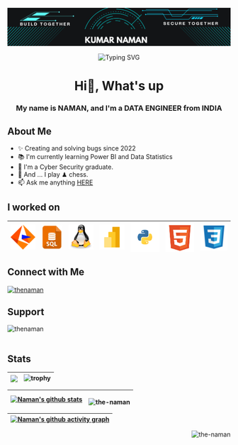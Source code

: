 <!--Code for heading banner-->
![logo](https://github.com/the-naman/the-naman/blob/main/asset/Banner1.png)


<!--This is typing svg.-->
<p align="center" <a href="https://git.io/typing-svg"><img src="https://readme-typing-svg.demolab.com?font=Fira+Code&pause=1000&color=FFFF00&center=true&random=true&width=435&lines=++++++++++++Welcome+to+my+Profile%F0%9F%98%8A;Data+is+new+Fuel%F0%9F%92%B0%F0%9F%92%B2;+The+end+is+the+New+Beginning%F0%9F%98%8D;Make+the+better+world!;Radhe+Radhe%F0%9F%99%8F%F0%9F%99%8F" alt="Typing SVG" /></a>


<!--This below line Heading-->
<h1 align="center">Hi👋, What's up</h1>
<h3 align="center">My name is NAMAN, and I'm a DATA ENGINEER from INDIA</h3>

<!--This below line About me Heading-->
<h2 align="left">About Me</h2>

- ✨ Creating and solving bugs since 2022
- 📚 I'm currently learning Power BI and Data Statistics
- 🪪 I'm a Cyber Security graduate.
- 🎲 And ... I play ♟ chess.
- 📫 Ask me anything [HERE](mailto:messagetonaman@gmail.com)


<!--These below lines show the tools and technology on which I worked-->
<h2 align="left">I worked on</h2>

<!--|INFORMATICA|SQL|LINUX|POWER BI|PYTHON|HTML5|CSS3|-->
| <a href="https://www.informatica.com/in/" target="_blank"><img align="left" title="Informatica" alt="Informatica" width="60px" src="./asset/informatica_svg.svg" style="max-width: 100%;"></a> | <a href="https://www.w3schools.com/sql/" target="_blank"><img align="left" title="SQL" alt="SQL" width="50px" src="./asset/sql.jpeg" style="max-width: 100%;"></a> | <a href="https://www.javatpoint.com/linux-tutorial" target="_blank"><img align="left" title="Linux" alt="Linux" width="60px" src="./asset/linux_svg.svg" style="max-width: 100%;"></a> | <a href="https://learn.microsoft.com/en-us/training/powerplatform/power-bi" target="_blank"><img align="left" title="Power BI" alt="Power BI" width="60px" src="./asset/powerbi_svg.svg" style="max-width: 100%;"></a> | <a href="https://www.python.org/" target="_blank"><img align="left" title="Python" alt="Python" width="70px" src="./asset/python_svg.svg" style="max-width: 100%;"></a> | <a href="https://www.w3schools.com/html/" target="_blank"><img align="left" title="HTML5" alt="HTML5" width="70px" src="./asset/html5_svg.svg" style="max-width: 100%;"></a> | <a href="https://www.w3schools.com/css/" target="_blank"><img align="left" title="CSS3" alt="CSS3" width="65px" src="./asset/css3_svg.svg" style="max-width: 100%;"></a> |
| ------------- | ------------- | ------------- | ------------- | ------------- | ------------- | ------------- |


<!--This below line show social profiles-->
<h2 align="left">Connect with Me</h2>
<p align="left">
<a href="https://linkedin.com/in/thenaman" target="blank"><img align="center" src="https://raw.githubusercontent.com/rahuldkjain/github-profile-readme-generator/master/src/images/icons/Social/linked-in-alt.svg" alt="thenaman" height="30" width="40" /></a>
</p>


<!--This below line add the support feature.-->
<h2 align="left">Support</h2>
<p><a href="https://www.buymeacoffee.com/thenaman"> <img align="left" src="https://cdn.buymeacoffee.com/buttons/v2/default-yellow.png" height="50" width="210" alt="thenaman" /></a></p>

<br></br>

<!--These below lines add the statitics view on page-->
<h2 align="left">Stats</h2>

| <a href="https://github.com/the-naman/github-readme-stats"><img align="center" src="https://github-readme-stats.vercel.app/api/top-langs/?username=the-naman&layout=compact&theme=buefy&hide_border=true" /></a> | ![trophy](https://github-profile-trophy.vercel.app/?username=The-naman&theme=onedark&title=Commits&title=Repositories&title=Experience) |
| ------------- | ------------- |

| <a href="https://github.com/the-naman/github-readme-stats"><img align="center" src="https://github-readme-stats.vercel.app/api?username=the-naman&show_icons=true&include_all_commits=true&theme=buefy&hide_border=true" alt="Naman's github stats" /></a> | <p><img align="left" src="https://github-readme-streak-stats.herokuapp.com/?user=the-naman&" alt="the-naman" /></p> |
| ------------- | ------------- |

|[![Naman's github activity graph](https://github-readme-activity-graph.vercel.app/graph?username=The-naman&theme=github-dark)](https://github.com/The-naman/github-readme-activity-graph) |
| ------------- |





<!--Code for Quotes-->
<!--<h2>:thought_balloon: Quote of the day</h2>
<details open>
    <summary>See quote</summary>
    <a href="https://github.com/piyushsuthar/github-readme-quotes">
        <img src="https://quotes-github-readme.vercel.app/api?type=horizontal&theme=tokyonight" alt="quotes card">
    </a>
</details>-->


<!--This below line show the total count of profile visitors-->
<p align="right"> <img src="https://komarev.com/ghpvc/?username=the-naman&label=Profile%20views&color=0e75b6&style=flat" alt="the-naman" /> </p>

